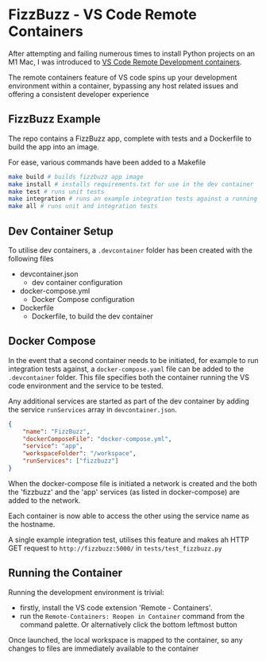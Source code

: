 # FizzBuzz - VS Code Remote Containers

After attempting and failing numerous times to install Python projects on an M1 Mac, I was introduced to [VS Code Remote Development containers](https://code.visualstudio.com/docs/remote/remote-overview). 

The remote containers feature of VS code spins up your development environment within a container, bypassing any host related issues and offering a consistent developer experience

## FizzBuzz Example

The repo contains a FizzBuzz app, complete with tests and a Dockerfile to build the app into an image.

For ease, various commands have been added to a Makefile 

```bash
make build # builds fizzbuzz app image
make install # installs requirements.txt for use in the dev container
make test # runs unit tests
make integration # runs an example integration tests against a running FizzBuzz app
make all # runs unit and integration tests 
```

## Dev Container Setup

To utilise dev containers, a `.devcontainer` folder has been created with the following files

* devcontainer.json
  * dev container configuration
* docker-compose.yml
  * Docker Compose configuration
* Dockerfile
  * Dockerfile, to build the dev container


## Docker Compose

In the event that a second container needs to be initiated, for example to run integration tests against, a `docker-compose.yaml` file can be added to the `.devcontainer` folder. This file specifies both the container running the VS code environment and the service to be tested. 

Any additional services are started as part of the dev container by adding the service `runServices` array in `devcontainer.json`.

```json
{
    "name": "FizzBuzz",
    "dockerComposeFile": "docker-compose.yml",
    "service": "app",
    "workspaceFolder": "/workspace",
    "runServices": ["fizzbuzz"]
}
```

When the docker-compose file is initiated a network is created and the both the 'fizzbuzz' and the 'app' services (as listed in docker-compose) are added to the network.

Each container is now able to access the other using the service name as the hostname. 

A single example integration test, utilises this feature and makes ah HTTP GET request to `http://fizzbuzz:5000/` in `tests/test_fizzbuzz.py`

## Running the Container

Running the development environment is trivial:
* firstly, install the VS code extension 'Remote - Containers'. 
* run the `Remote-Containers: Reopen in Container` command from the command palette. Or alternatively click the bottom leftmost button 

Once launched, the local workspace is mapped to the container, so any changes to files are immediately available to the container